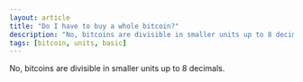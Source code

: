 ```yaml
---
layout: article
title: "Do I have to buy a whole bitcoin?"
description: "No, bitcoins are divisible in smaller units up to 8 decimals."
tags: [bitcoin, units, basic]
---
```


No, bitcoins are divisible in smaller units up to 8 decimals.
